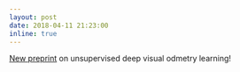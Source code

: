 ```yaml
---
layout: post
date: 2018-04-11 21:23:00
inline: true
---
```


[New preprint](https://arxiv.org/abs/1804.03789) on unsupervised deep visual odmetry learning!
